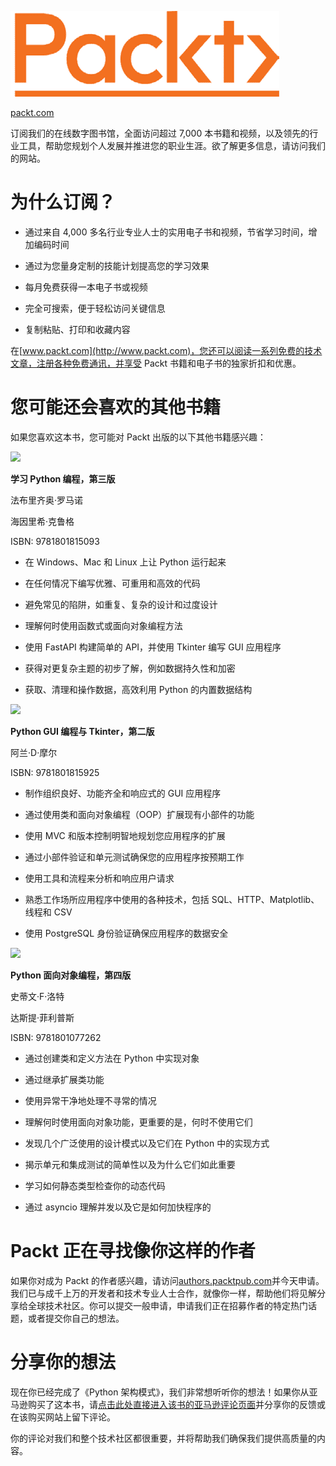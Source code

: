 ![](img/Image20898.png)

[packt.com](http://www.packt.com)

订阅我们的在线数字图书馆，全面访问超过 7,000 本书籍和视频，以及领先的行业工具，帮助您规划个人发展并推进您的职业生涯。欲了解更多信息，请访问我们的网站。

# 为什么订阅？

+   通过来自 4,000 多名行业专业人士的实用电子书和视频，节省学习时间，增加编码时间

+   通过为您量身定制的技能计划提高您的学习效果

+   每月免费获得一本电子书或视频

+   完全可搜索，便于轻松访问关键信息

+   复制粘贴、打印和收藏内容

在[www.packt.com](http://www.packt.com)，您还可以阅读一系列免费的技术文章，注册各种免费通讯，并享受 Packt 书籍和电子书的独家折扣和优惠。

# 您可能还会喜欢的其他书籍

如果您喜欢这本书，您可能对 Packt 出版的以下其他书籍感兴趣：

![](https://www.packtpub.com/product/learn-python-programming-third-edition/9781801815093)

**学习 Python 编程，第三版**

法布里齐奥·罗马诺

海因里希·克鲁格

ISBN: 9781801815093

+   在 Windows、Mac 和 Linux 上让 Python 运行起来

+   在任何情况下编写优雅、可重用和高效的代码

+   避免常见的陷阱，如重复、复杂的设计和过度设计

+   理解何时使用函数式或面向对象编程方法

+   使用 FastAPI 构建简单的 API，并使用 Tkinter 编写 GUI 应用程序

+   获得对更复杂主题的初步了解，例如数据持久性和加密

+   获取、清理和操作数据，高效利用 Python 的内置数据结构

![](https://www.packtpub.com/product/python-gui-programming-with-tkinter-second-edition/9781801815925)

**Python GUI 编程与 Tkinter，第二版**

阿兰·D·摩尔

ISBN: 9781801815925

+   制作组织良好、功能齐全和响应式的 GUI 应用程序

+   通过使用类和面向对象编程（OOP）扩展现有小部件的功能

+   使用 MVC 和版本控制明智地规划您应用程序的扩展

+   通过小部件验证和单元测试确保您的应用程序按预期工作

+   使用工具和流程来分析和响应用户请求

+   熟悉工作场所应用程序中使用的各种技术，包括 SQL、HTTP、Matplotlib、线程和 CSV

+   使用 PostgreSQL 身份验证确保应用程序的数据安全

![](https://www.packtpub.com/product/python-object-oriented-programming-fourth-edition/9781801077262)

**Python 面向对象编程，第四版**

史蒂文·F·洛特

达斯提·菲利普斯

ISBN: 9781801077262

+   通过创建类和定义方法在 Python 中实现对象

+   通过继承扩展类功能

+   使用异常干净地处理不寻常的情况

+   理解何时使用面向对象功能，更重要的是，何时不使用它们

+   发现几个广泛使用的设计模式以及它们在 Python 中的实现方式

+   揭示单元和集成测试的简单性以及为什么它们如此重要

+   学习如何静态类型检查你的动态代码

+   通过 asyncio 理解并发以及它是如何加快程序的

# Packt 正在寻找像你这样的作者

如果你对成为 Packt 的作者感兴趣，请访问[authors.packtpub.com](http://authors.packtpub.com)并今天申请。我们已与成千上万的开发者和技术专业人士合作，就像你一样，帮助他们将见解分享给全球技术社区。你可以提交一般申请，申请我们正在招募作者的特定热门话题，或者提交你自己的想法。

# 分享你的想法

现在你已经完成了《Python 架构模式》，我们非常想听听你的想法！如果你从亚马逊购买了这本书，请[点击此处直接进入该书的亚马逊评论页面](https://packt.link/r/1801819998)并分享你的反馈或在该购买网站上留下评论。

你的评论对我们和整个技术社区都很重要，并将帮助我们确保我们提供高质量的内容。

